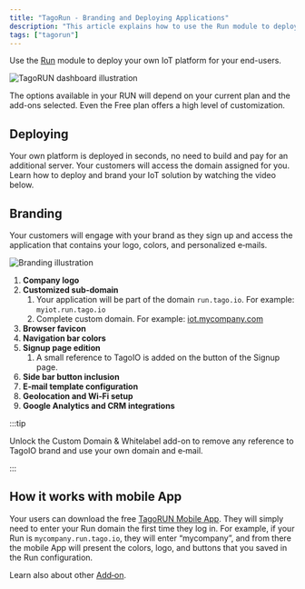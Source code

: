 ```yaml
---
title: "TagoRun - Branding and Deploying Applications"
description: "This article explains how to use the Run module to deploy a customizable IoT platform (RUN) for end users, and outlines deployment and branding options, including mobile app considerations."
tags: ["tagorun"]
---
```

Use the [Run](https://admin.tago.io/run) module to deploy your own IoT platform for your end-users.

![TagoRUN dashboard illustration](/docs_imagem/tagorun/branding-and-deploying-applications-2.gif)

The options available in your RUN will depend on your current plan and the add-ons selected. Even the Free plan offers a high level of customization.

## Deploying

Your own platform is deployed in seconds, no need to build and pay for an additional server. Your customers will access the domain assigned for you. Learn how to deploy and brand your IoT solution by watching the video below.

## Branding

Your customers will engage with your brand as they sign up and access the application that contains your logo, colors, and personalized e‑mails.

![Branding illustration](/docs_imagem/tagorun/branding-and-deploying-applications-2.gif)

1. **Company logo**  
2. **Customized sub-domain**  
   1. Your application will be part of the domain `run.tago.io`. For example: `myiot.run.tago.io`  
   2. Complete custom domain. For example: [iot.mycompany.com](https://iot.mycompany.com/)  
3. **Browser favicon**  
4. **Navigation bar colors**  
5. **Signup page edition**  
   1. A small reference to TagoIO is added on the button of the Signup page.  
6. **Side bar button inclusion**  
7. **E‑mail template configuration**  
8. **Geolocation and Wi‑Fi setup**  
9. **Google Analytics and CRM integrations**

:::tip

Unlock the Custom Domain & Whitelabel add-on to remove any reference to TagoIO brand and use your own domain and e‑mail.

:::


## How it works with mobile App

Your users can download the free [TagoRUN Mobile App](/tagoio/tagorun/getting-started/tagorun-mobile-app.md). They will simply need to enter your Run domain the first time they log in. For example, if your Run is `mycompany.run.tago.io`, they will enter “mycompany”, and from there the mobile App will present the colors, logo, and buttons that you saved in the Run configuration.

Learn also about other [Add‑on](/docs/tagoio/addons/).